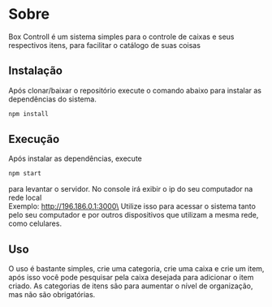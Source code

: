 # Sobre

Box Controll é um sistema simples para o controle de caixas e seus respectivos itens, para facilitar o catálogo de suas coisas

## Instalação

Após clonar/baixar o repositório execute o comando abaixo para instalar as dependências do sistema.

```bash
npm install
```

## Execução

Após instalar as dependências, execute 
```bash
npm start
```
para levantar o servidor. No console irá exibir o ip do seu computador na rede local\
Exemplo: http://196.186.0.1:3000\
Utilize isso para acessar o sistema tanto pelo seu computador e por outros dispositivos que utilizam a mesma rede, como celulares.

## Uso
O uso é bastante simples, crie uma categoria, crie uma caixa e crie um item, após isso você pode pesquisar pela caixa desejada para adicionar o item criado. As categorias de itens são para aumentar o nível de organização, mas não são obrigatórias.
